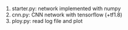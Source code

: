 1. starter.py: network implemented with numpy
2. cnn.py: CNN network with tensorflow (+tf1.8)
3. ploy.py: read log file and plot
